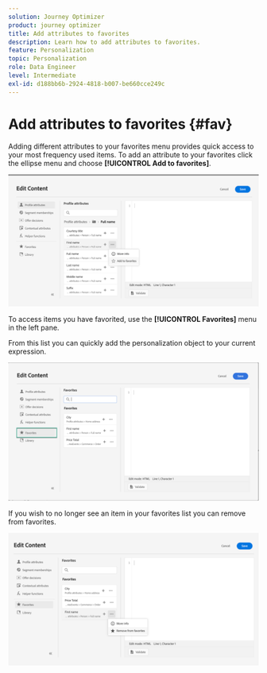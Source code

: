 ```yaml
---
solution: Journey Optimizer
product: journey optimizer
title: Add attributes to favorites
description: Learn how to add attributes to favorites.
feature: Personalization
topic: Personalization
role: Data Engineer
level: Intermediate
exl-id: d188bb6b-2924-4818-b007-be660cce249c
---
```

# Add attributes to favorites {#fav}

Adding different attributes to your favorites menu provides quick access to your most frequency used items. To add an attribute to your favorites click the ellipse menu and choose **[!UICONTROL Add to favorites]**.

![](assets/favorite-option.png)

To access items you have favorited, use the **[!UICONTROL Favorites]** menu in the left pane.

From this list you can quickly add the personalization object to your current expression.

![](assets/favorite-list.png)

If you wish to no longer see an item in your favorites list you can remove from favorites.

![](assets/favorite-remove.png)
